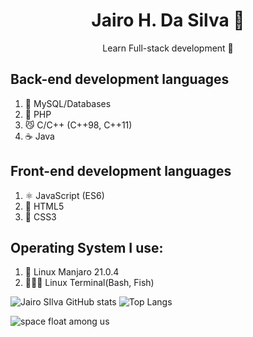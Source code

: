 <h1 align="center">Jairo H. Da Silva 👾</h1>
<p align="center">Learn Full-stack development 🚀</p>

## Back-end development languages
1. 🐬 MySQL/Databases
2. 🐘 PHP
3. 😼 C/C++ (C++98, C++11)
4. ☕ Java

## Front-end development languages
1. ⚛️ JavaScript (ES6)
2. 📄 HTML5
3. 📰 CSS3

## Operating System I use:
1. 🐧 Linux Manjaro 21.0.4 
2. 🕵🏽‍♂️ Linux Terminal(Bash, Fish)

![Jairo SIlva GitHub stats](https://github-readme-stats.vercel.app/api?username=jairosilva2005&show_icons=true&theme=dracula)
![Top Langs](https://github-readme-stats.vercel.app/api/top-langs/?username=jairosilva2005&layout=compact&theme=dracula)

![space float among us](https://emojis.slackmojis.com/emojis/images/1613270271/12726/space_float.gif?1613270271 "space float among us")
